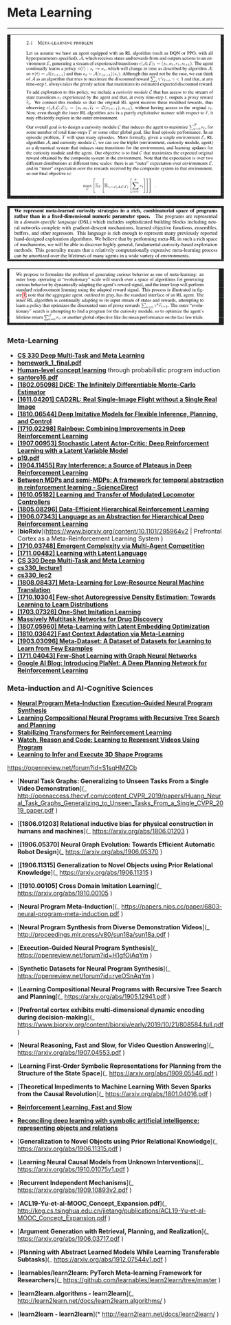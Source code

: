 # Meta Learning

---

![](images/2020-07-21-06-05-42.png)

![](images/2020-07-21-06-05-56.png)

![](images/2020-07-21-06-06-07.png)

### Meta-Learning

- [**CS 330 Deep Multi-Task and Meta Learning**](http://cs330.stanford.edu/)
- [**homework_1_final.pdf**](http://web.stanford.edu/class/cs330/material/homework_1_final.pdf)
- [**Human-level concept learning**](https://web.mit.edu/cocosci/Papers/Science-2015-Lake-1332-8.pdf)
  through probabilistic program induction
- [**santoro16.pdf**](http://proceedings.mlr.press/v48/santoro16.pdf)
- [**[1802.05098] DiCE: The Infinitely Differentiable Monte-Carlo Estimator**](https://arxiv.org/abs/1802.05098)
- [**[1611.04201] CAD2RL: Real Single-Image Flight without a Single Real Image**](https://arxiv.org/abs/1611.04201)
- [**[1810.06544] Deep Imitative Models for Flexible Inference, Planning, and Control**](https://arxiv.org/abs/1810.06544)
- [**[1710.02298] Rainbow: Combining Improvements in Deep Reinforcement Learning**](https://arxiv.org/abs/1710.02298)
- [**[1907.00953] Stochastic Latent Actor-Critic: Deep Reinforcement Learning with a Latent Variable Model**](https://arxiv.org/abs/1907.00953)
- [**p19.pdf**](http://roboticsproceedings.org/rss10/p19.pdf)
- [**[1904.11455] Ray Interference: a Source of Plateaus in Deep Reinforcement Learning**](https://arxiv.org/abs/1904.11455)
- [**Between MDPs and semi-MDPs: A framework for temporal abstraction in reinforcement learning - ScienceDirect**](https://www.sciencedirect.com/science/article/pii/S0004370299000521)
- [**[1610.05182] Learning and Transfer of Modulated Locomotor Controllers**](https://arxiv.org/abs/1610.05182)
- [**[1805.08296] Data-Efficient Hierarchical Reinforcement Learning**](https://arxiv.org/abs/1805.08296)
- [**[1906.07343] Language as an Abstraction for Hierarchical Deep Reinforcement Learning**](https://arxiv.org/abs/1906.07343)
- [**bioRxiv**](https://www.biorxiv.org/content/10.1101/295964v2 | Prefrontal Cortex as a Meta-Reinforcement Learning System )
- [**[1710.03748] Emergent Complexity via Multi-Agent Competition**](https://arxiv.org/abs/1710.03748)
- [**[1711.00482] Learning with Latent Language**](https://arxiv.org/abs/1711.00482)
- [**CS 330 Deep Multi-Task and Meta Learning**](http://cs330.stanford.edu/#topics)
- [**cs330_lecture1**](http://cs330.stanford.edu/slides/cs330_lecture1.pdf)
- [**cs330_lec2**](http://cs330.stanford.edu/slides/cs330_lec2.pdf)
- [**[1808.08437] Meta-Learning for Low-Resource Neural Machine Translation**](https://arxiv.org/abs/1808.08437)
- [**[1710.10304] Few-shot Autoregressive Density Estimation: Towards Learning to Learn Distributions**](https://arxiv.org/abs/1710.10304)
- [**[1703.07326] One-Shot Imitation Learning**](https://arxiv.org/abs/1703.07326)
- [**Massively Multitask Networks for Drug Discovery**](https://arxiv.org/abs/1502.02072.pdf)
- [**[1807.05960] Meta-Learning with Latent Embedding Optimization**](https://arxiv.org/abs/1807.05960)
- [**[1810.03642] Fast Context Adaptation via Meta-Learning**](https://arxiv.org/abs/1810.03642)
- [**[1903.03096] Meta-Dataset: A Dataset of Datasets for Learning to Learn from Few Examples**](https://arxiv.org/abs/1903.03096)
- [**[1711.04043] Few-Shot Learning with Graph Neural Networks**](https://arxiv.org/abs/1711.04043)
- [**Google AI Blog: Introducing PlaNet: A Deep Planning Network for Reinforcement Learning**](https://ai.googleblog.com/2019/02/introducing-planet-deep-planning.html?)

### Meta-induction and AI-Cognitive Sciences

- [**Neural Program Meta-Induction**](https://papers.nips.cc/paper/6803-neural-program-meta-induction.pdf)
  [**Execution-Guided Neural Program Synthesis**](https://openreview.net/forum?id=H1gfOiAqYm)
- [**Learning Compositional Neural Programs with Recursive Tree Search and Planning**](https://arxiv.org/abs/1905.12941.pdf)
- [**Stabilizing Transformers for Reinforcement Learning**](https://arxiv.org/abs/1910.06764.pdf)
- [**Watch, Reason and Code: Learning to Represent Videos Using Program**](http://delivery.acm.org/10.1145/3360000/3351094/p1543-duan.pdf?ip=196.207.120.77&id=3351094&acc=OPEN&key=4D4702B0C3E38B35%2E4D4702B0C3E38B35%2E4D4702B0C3E38B35%2E6D218144511F3437&__acm__=1572177329_8e0602267436eaebaa93882eaf22b0f5)
- [**Learning to Infer and Execute 3D Shape Programs**](https://arxiv.org/abs/1901.02875.pdf)

https://openreview.net/forum?id=S1sqHMZCb

- [**Neural Task Graphs: Generalizing to Unseen Tasks From a Single Video Demonstration**](\_ http://openaccess.thecvf.com/content_CVPR_2019/papers/Huang_Neural_Task_Graphs_Generalizing_to_Unseen_Tasks_From_a_Single_CVPR_2019_paper.pdf )
- [**[1806.01203] Relational inductive bias for physical construction in humans and machines**](\_ https://arxiv.org/abs/1806.01203 )
- [**[1906.05370] Neural Graph Evolution: Towards Efficient Automatic Robot Design**](\_ https://arxiv.org/abs/1906.05370 )
- [**[1906.11315] Generalization to Novel Objects using Prior Relational Knowledge**](\_ https://arxiv.org/abs/1906.11315 )
- [**[1910.00105] Cross Domain Imitation Learning**](\_ https://arxiv.org/abs/1910.00105 )
- [**Neural Program Meta-Induction**](\_ https://papers.nips.cc/paper/6803-neural-program-meta-induction.pdf )
- [**Neural Program Synthesis from Diverse Demonstration Videos**](\_ http://proceedings.mlr.press/v80/sun18a/sun18a.pdf )
- [**Execution-Guided Neural Program Synthesis**](\_ https://openreview.net/forum?id=H1gfOiAqYm )
- [**Synthetic Datasets for Neural Program Synthesis**](\_ https://openreview.net/forum?id=ryeOSnAqYm )
- [**Learning Compositional Neural Programs with Recursive Tree Search and Planning**](\_ https://arxiv.org/abs/1905.12941.pdf )

- [**Prefrontal cortex exhibits multi-dimensional dynamic encoding during decision-making**](\_ https://www.biorxiv.org/content/biorxiv/early/2019/10/21/808584.full.pdf )
- [**Neural Reasoning, Fast and Slow, for Video Question Answering**](\_ https://arxiv.org/abs/1907.04553.pdf )
- [**Learning First-Order Symbolic Representations for Planning from the Structure of the State Space**](\_ https://arxiv.org/abs/1909.05546.pdf )
- [**Theoretical Impediments to Machine Learning With Seven Sparks from the Causal Revolution**](\_ https://arxiv.org/abs/1801.04016.pdf )
- [**Reinforcement Learning, Fast and Slow**](file:///C:/Users/khush/AppData/Roaming/Microsoft/Windows/Network%20Shortcuts/RL,%20%20fast%20and%20slow.pdf)
- [**Reconciling deep learning with symbolic artificial intelligence: representing objects and relations**](file:///C:/Users/khush/Desktop/DL_symbolic_processing.pdf)
- [**Generalization to Novel Objects using Prior Relational Knowledge**](\_ https://arxiv.org/abs/1906.11315.pdf )
- [**Learning Neural Causal Models from Unknown Interventions**](\_ https://arxiv.org/abs/1910.01075v1.pdf )
- [**Recurrent Independent Mechanisms**](\_ https://arxiv.org/abs/1909.10893v2.pdf )
- [**ACL19-Yu-et-al-MOOC_Concept_Expansion.pdf**](\_ http://keg.cs.tsinghua.edu.cn/jietang/publications/ACL19-Yu-et-al-MOOC_Concept_Expansion.pdf )
- [**Argument Generation with Retrieval, Planning, and Realization**](\_ https://arxiv.org/abs/1906.03717.pdf )
- [**Planning with Abstract Learned Models While Learning Transferable Subtasks**](\_ https://arxiv.org/abs/1912.07544v1.pdf )
- [**learnables/learn2learn: PyTorch Meta-learning Framework for Researchers**](\_ https://github.com/learnables/learn2learn/tree/master )
- [**learn2learn.algorithms - learn2learn**](\_ http://learn2learn.net/docs/learn2learn.algorithms/ )
- [**learn2learn - learn2learn**](\* http://learn2learn.net/docs/learn2learn/ )
